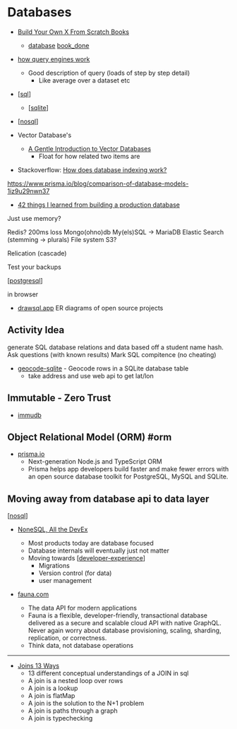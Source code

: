 Databases
=========

* [Build Your Own X From Scratch Books](https://build-your-own.org/)
    * [database](https://build-your-own.org/#section-database) [book_done](https://build-your-own.org/blog/20230420_byodb_done/)

* [how query engines work](https://howqueryengineswork.com/)
    * Good description of query (loads of step by step detail)
        * Like average over a dataset etc

* [[sql]]
    * [[sqlite]]
* [[nosql]]
* Vector Database's
    * [A Gentle Introduction to Vector Databases](https://frankzliu.com/2021/12/23/a_gentle_introduction_to_vector_databases.html)
        * Float for how related two items are

* Stackoverflow: [How does database indexing work?](https://stackoverflow.com/questions/1108/how-does-database-indexing-work)

https://www.prisma.io/blog/comparison-of-database-models-1iz9u29nwn37

* [42 things I learned from building a production database](https://maheshba.bitbucket.io/blog/2021/10/19/42Things.html)

Just use memory?

Redis?
200ms loss
Mongo(ohno)db
My(els)SQL -> MariaDB
Elastic Search (stemming -> plurals)
File system
S3?

Relication (cascade)

Test your backups

[[postgresql]]

in browser

* [drawsql.app](https://drawsql.app/templates) ER diagrams of open source projects

Activity Idea
-------------

generate SQL database relations and data based off a student name hash.
Ask questions (with known results)
Mark SQL compitence (no cheating)

* [geocode-sqlite](https://github.com/eyeseast/geocode-sqlite) - Geocode rows in a SQLite database table
    * take address and use web api to get lat/lon

Immutable - Zero Trust
----------------------

* [immudb](https://github.com/codenotary/immudb)





Object Relational Model (ORM) #orm
-----------------------

* [prisma.io](https://www.prisma.io/)
    * Next-generation Node.js and TypeScript ORM
    * Prisma helps app developers build faster and make fewer errors with an open source database toolkit for PostgreSQL, MySQL and SQLite.

Moving away from database api to data layer
-------------------------------------------

[[nosql]]

* [NoneSQL, All the DevEx](https://planetscale.com/blog/nonesql-all-the-devex)
    * Most products today are database focused
    * Database internals will eventually just not matter
    * Moving towards [[developer-experience]]
        * Migrations
        * Version control (for data)
        * user management

* [fauna.com](https://fauna.com/)
    * The data API for modern applications
    * Fauna is a flexible, developer-friendly, transactional database delivered as a secure and scalable cloud API with native GraphQL. Never again worry about database provisioning, scaling, sharding, replication, or correctness.
    * Think data, not database operations

---

* [Joins 13 Ways](https://justinjaffray.com/joins-13-ways/)
    * 13 different conceptual understandings of a JOIN in sql
    * A join is a nested loop over rows
    * A join is a lookup
    * A join is flatMap
    * A join is the solution to the N+1 problem
    * A join is paths through a graph
    * A join is typechecking


[//begin]: # "Autogenerated link references for markdown compatibility"
[sql]: sql.md "sql"
[sqlite]: sqlite.md "SQLite"
[nosql]: nosql.md "nosql"
[postgresql]: postgresql.md "PostgreSQL"
[developer-experience]: developer-experience.md "Developer Experience"
[//end]: # "Autogenerated link references"